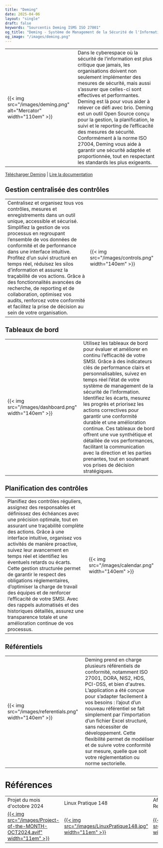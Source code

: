 ```yaml
---
title: "Deming"
date: 2025-04-06
layout: "single"
draft: false
keywords: "Sourcentis Deming ISMS ISO 27001"
og_title: "Deming - Système de Management de la Sécurité de l'Information Open Source"
og_image: "/images/deming.png"
---
```



|    |    |
|----|----|
| {{< img src="/images/deming.png" alt="Mercator" width="110em" >}} | Dans le cyberespace où la sécurité de l’information est plus critique que jamais, les organisations doivent non seulement implémenter des mesures de sécurité, mais aussi s’assurer que celles-ci sont effectives et performantes. Deming est là pour vous aider à relever ce défi avec brio. Deming est un outil Open Source conçu pour la gestion, la planification, le suivi et le reporting de l’efficacité des mesures de sécurité. Conformément à la norme ISO 27004, Deming vous aide à garantir une sécurité adaptée et proportionnée, tout en respectant les standards les plus exigeants. |

[Télécharger Deming](https://github.com/dbarzin/deming) | [Lire la documentation](https://dbarzin.github.io/deming/index.fr/)

## Gestion centralisée des contrôles

|    |    |
|----|----|
| Centralisez et organisez tous vos contrôles, mesures et enregistrements dans un outil unique, accessible et sécurisé. Simplifiez la gestion de vos processus en regroupant l’ensemble de vos données de conformité et de performance dans une interface intuitive. Profitez d’un suivi structuré en temps réel, réduisez les silos d’information et assurez la traçabilité de vos actions. Grâce à des fonctionnalités avancées de recherche, de reporting et de collaboration, optimisez vos audits, renforcez votre conformité et facilitez la prise de décision au sein de votre organisation. | {{< img src="/images/controls.png" width="140em" >}} |

## Tableaux de bord

|    |    |
|----|----|
| {{< img src="/images/dashboard.png" width="140em" >}} | Utilisez les tableaux de bord pour évaluer et améliorer en continu l’efficacité de votre SMSI. Grâce à des indicateurs clés de performance clairs et personnalisables, suivez en temps réel l’état de votre système de management de la sécurité de l’information. Identifiez les écarts, mesurez les progrès et priorisez les actions correctives pour garantir une conformité durable et une amélioration continue. Ces tableaux de bord offrent une vue synthétique et détaillée de vos performances, facilitant la communication avec la direction et les parties prenantes, tout en soutenant vos prises de décision stratégiques. |

## Planification des contrôles

|    |    |
|----|----|
| Planifiez des contrôles réguliers, assignez des responsables et définissez des échéances avec une précision optimale, tout en assurant une traçabilité complète des actions. Grâce à une interface intuitive, organisez vos activités de manière proactive, suivez leur avancement en temps réel et identifiez les éventuels retards ou écarts. Cette gestion structurée permet de garantir le respect des obligations réglementaires, d’optimiser la charge de travail des équipes et de renforcer l’efficacité de votre SMSI. Avec des rappels automatisés et des historiques détaillés, assurez une transparence totale et une amélioration continue de vos processus. | {{< img src="/images/calendar.png" width="140em" >}} |

## Référentiels

|    |    |
|----|----|
| {{< img src="/images/referentials.png" width="140em" >}} | Deming prend en charge plusieurs référentiels de conformité, notamment ISO 27001, DORA, NIS2, HDS, PCI-DSS, et bien d'autres. L’application a été conçue pour s’adapter facilement à vos besoins : l’ajout d’un nouveau référentiel se fait simplement par l’importation d’un fichier Excel structuré, sans nécessiter de développement. Cette flexibilité permet de modéliser et de suivre votre conformité sur mesure, quelle que soit votre réglementation ou norme sectorielle. |

# Références

|   |   |   |   |   |
|---|---|---|---|---|
| Projet du mois d'octobre 2024 | Linux  Pratique 148 | African Cybersecurity Resource Center – 2024 | Hack.lu 2023 | |
| [{{< img src="/images/Project-of-the-MONTH-OCT2024.avif" width="11em" >}}](https://www.ow2.org/view/OW2-Project-of-the-Month/October-2024Deming) | [{{< img src="/images/LinuxPratique148.jpg" width="11em" >}}](https://connect.ed-diamond.com/linux-pratique/lp-148) | [{{< img src="/images/acrc.jpeg" width="11em" >}}](https://www.youtube.com/watch?v=EXI0d9aYHPI) | [{{< img src="/images/hacklu.png" width="11em" >}}](https://www.youtube.com/watch?v=AiK8NLsZkz8) |  |
